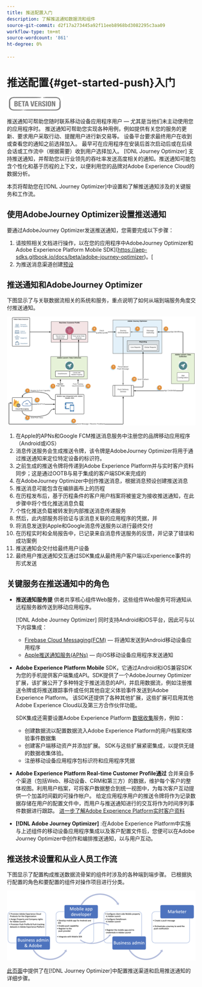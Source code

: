 ```yaml
---
title: 推送配置入门
description: 了解推送通知数据流和组件
source-git-commit: d2f17a273445a92f11eeb8968bd3082295c3aa09
workflow-type: tm+mt
source-wordcount: '861'
ht-degree: 0%

---
```


# 推送配置{#get-started-push}入门

![](assets/do-not-localize/badge.png)

推送通知可帮助您随时联系移动设备应用程序用户 — 尤其是当他们未主动使用您的应用程序时。 推送通知可帮助您实现各种用例，例如提供有关您的服务的更新、要求用户采取行动、提醒用户进行新交易等。 设备平台要求最终用户在收到或查看您的通知之前选择加入。 最早可在应用程序在安装后首次启动后或在后续会话或工作流中（根据需要）收到用户选择加入。 [!DNL Journey Optimizer] 支持推送通知，并帮助您以行业领先的吞吐率发送高度相关的通知。推送通知可能包含个性化和基于历程的上下文，以便利用您的品牌对Adobe Experience Cloud的数据分析。

本页将帮助您在[!DNL Journey Optimizer]中设置和了解推送通知涉及的关键服务和工作流。

## 使用AdobeJourney Optimizer设置推送通知

要通过AdobeJourney Optimizer发送推送通知，您需要完成以下步骤：

1. 请按照相关文档进行操作，以在您的应用程序中AdobeJourney Optimizer和Adobe Experience Platform Mobile SDK](https://aep-sdks.gitbook.io/docs/beta/adobe-journey-optimizer)。[
1. 为推送消息渠道创建[预设](configuration/message-presets.md)

## 推送通知和AdobeJourney Optimizer

下图显示了与关联数据流相关的系统和服务，重点说明了如何从端到端服务角度交付推送通知。

![](assets/push-flow.png)

1. 在Apple的APNs和Google FCM推送消息服务中注册您的品牌移动应用程序（Android或iOS）
1. 消息传送服务会生成推送令牌，该令牌是AdobeJourney Optimizer将用于通过推送通知来定位特定设备的标识符。
1. 之前生成的推送令牌将传递到Adobe Experience Platform并与实时客户资料同步；这是通过OOTB与易于集成的客户端SDK来完成的
1. 在AdobeJourney Optimizer中创作推送消息，根据消息预设创建推送消息
1. 推送消息可能包含在编排画布上的历程
1. 在历程发布后，基于历程条件的客户用户档案将被鉴定为接收推送通知，在此步骤中将个性化推送消息负载
1. 个性化推送负载被转发到内部推送消息传递服务
1. 然后，此内部服务将验证与该消息关联的应用程序的凭据，并
1. 将消息发送到Apple和Google消息传送服务以进行最终交付
1. 在历程实时和全局报告中，已记录来自消息传送服务的反馈，并记录了错误和成功案例
1. 推送通知会交付给最终用户设备
1. 最终用户推送通知交互通过SDK集成从最终用户客户端以Experience事件的形式发送

## 关键服务在推送通知中的角色

* **推送通知服务提** 供者共享核心组件Web服务，这些组件Web服务可将通知从远程服务器传送到移动应用程序。

   [!DNL Adobe Journey Optimizer]  同时支持Android和iOS平台，因此可与以下内容集成：
   * [Firebase Cloud Messaging(FCM)](https://firebase.google.com/docs/cloud-messaging)  — 将通知发送到Android移动设备应用程序
   * [Apple推送通知服务(APNs)](https://developer.apple.com/library/archive/documentation/NetworkingInternet/Conceptual/RemoteNotificationsPG/APNSOverview.html)  — 向iOS移动设备应用程序发送通知

* **Adobe Experience Platform Mobile** SDK，它通过Android和iOS兼容SDK为您的手机提供客户端集成API。SDK提供了一个AdobeJourney Optimizer扩展，该扩展公开了多种特定于推送消息的API，并启用数据流，例如注册推送令牌或将推送跟踪事件或任何其他自定义体验事件发送到Adobe Experience Platform。 该SDK还提供了各种其他扩展，这些扩展可启用其他Adobe Experience Cloud以及第三方合作伙伴功能。

   SDK集成还需要设置Adobe Experience Platform [数据收集](https://experienceleague.adobe.com/docs/launch/using/home.html)服务，例如：

   * 创建数据流以配置数据流入Adobe Experience Platform的用户档案和体验事件数据集
   * 创建客户端移动资产并添加扩展。 SDK与这些扩展紧密集成，以提供无缝的数据收集体验。
   * 注册移动设备应用程序包标识符和应用程序凭据

* **Adobe Experience Platform Real-time Customer Profile通过**  合并来自多个渠道（包括Web、移动设备、CRM和第三方）的数据，维护每个客户的整体视图。利用用户档案，可将客户数据整合到统一视图中，为每次客户互动提供一个加盖时间戳的可操作帐户。 给定应用程序用户的推送令牌将作为记录数据存储在用户的配置文件中，而用户与推送通知进行的交互将作为时间序列事件数据进行跟踪。 [进一步了解Adobe Experience Platform实时客户资料](https://experienceleague.adobe.com/docs/experience-platform/profile/home.html)

* **[!DNL Adobe Journey Optimizer]** :在Adobe Experience Platform中实施与上述组件的移动设备应用程序集成以及客户配置文件后，您便可以在Adobe Journey Optimizer中创作和编排推送通知，以与用户互动。

## 推送技术设置和从业人员工作流

下图显示了配置构成推送数据流骨架的组件时涉及的各种端到端步骤。 已根据执行配置的角色和要配置的组件对操作项目进行分类。

![](assets/user-flow.png)


[此页面](push-configuration.md)中提供了在[!DNL Journey Optimizer]中配置推送渠道和启用推送通知的详细步骤。
